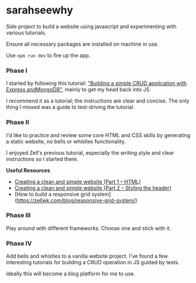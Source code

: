 # sarahseewhy

Side project to build a website using javascript and experimenting with various
tutorials.

Ensure all necessary packages are installed on machine in use.

Use `npm run dev` to fire up the app.

### Phase I

I started by following this tutorial: ["Building a simple CRUD application with
Express andMongoDB"](https://zellwk.com/blog/crud-express-mongodb/), mainly to
get my head back into JS.

I recommend it as a tutorial; the instructions are clear and concise. The only
thing I missed was a guide to test-driving the tutorial.

### Phase II

I'd like to practice and review some core HTML and CSS skills by generating a
static website, no bells or whistles functionality.

I enjoyed Zell's previous tutorial, especially the writing style and clear
instructions so I started there.

**Useful Resources**

* [Creating a clean and simple website (Part 1 – HTML)](https://zellwk.com/blog/creating-a-clean-and-simple-website-part-1-html/)
* [Creating a clean and simple website (Part 2 – Styling the header)](https://zellwk.com/blog/creating-a-clean-and-simple-website-part-2-styling-the-header/)
* [How to build a responsive grid system] (https://zellwk.com/blog/responsive-grid-system/)

### Phase III

Play around with different frameworks. Choose one and stick with it.

### Phase IV

Add bells and whistles to a vanilla website project. I've found
a few interesting tutorials for building a CRUD operation in JS guided by tests.

Ideally this will become a blog platform for me to use.

